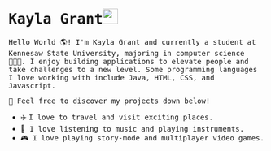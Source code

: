 # <samp>Kayla Grant</samp><img src = "https://github.com/kookie96/kookie96/assets/132961391/a66ebd82-1a56-4260-9992-34d4d868a7f6" width="30px" height="30px"> 

<samp>Hello World 🌎! I'm Kayla Grant and currently a student at Kennesaw State University, majoring in computer science 👩🏾‍🎓. I enjoy building applications to elevate people and take challenges to a new level. Some programming languages I love working with include Java, HTML, CSS, and Javascript. </samp>

<samp>🚀 Feel free to discover my projects down below!</samp>

- ✈️ <samp>I love to travel and visit exciting places. </samp>
- 🎵<samp> I love listening to music and playing instruments.</samp>
- 🎮<samp> I love playing story-mode and multiplayer video games.</samp>

<!--
**kookie96/kookie96** is a ✨ _special_ ✨ repository because its `README.md` (this file) appears on your GitHub profile.

Here are some ideas to get you started:

- 🔭 I’m currently working on ...
- 🌱 I’m currently learning ...
- 👯 I’m looking to collaborate on ...
- 🤔 I’m looking for help with ...
- 💬 Ask me about ...
- 📫 How to reach me: ...
- 😄 Pronouns: ...
- ⚡ Fun fact: ...
-->

